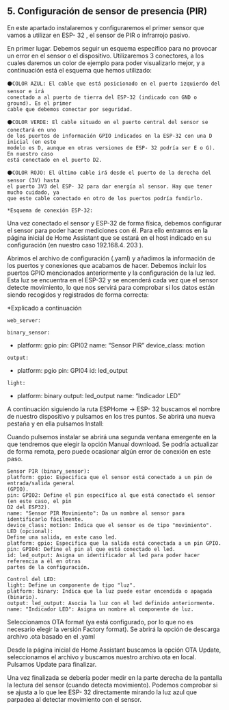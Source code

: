 ## 5. Configuración de sensor de presencia (PIR)

En este apartado instalaremos y configuraremos el primer sensor que vamos a utilizar en
ESP- 32 , el sensor de PIR o infrarrojo pasivo.

En primer lugar. Debemos seguir un
esquema específico para no provocar un error en el sensor o el dispositivo. Utilizaremos 3
conectores, a los cuales daremos un color de ejemplo para poder visualizarlo mejor, y a
continuación está el esquema que hemos utilizado:

```
⚫COLOR AZUL: El cable que está posicionado en el puerto izquierdo del sensor e irá
conectado a al puerto de tierra del ESP-32 (indicado con GND o ground). Es el primer
cable que debemos conectar por seguridad.
```
```
⚫COLOR VERDE: El cable situado en el puerto central del sensor se conectará en uno
de los puertos de información GPIO indicados en la ESP-32 con una D inicial (en este
modelo es D, aunque en otras versiones de ESP- 32 podría ser E o G). En nuestro caso
está conectado en el puerto D2.
```
```
⚫COLOR ROJO: El último cable irá desde el puerto de la derecha del sensor (3V) hasta
el puerto 3V3 del ESP- 32 para dar energía al sensor. Hay que tener mucho cuidado, ya
que este cable conectado en otro de los puertos podría fundirlo.
```

```
*Esquema de conexión ESP-32:
```
Una vez conectado el sensor y ESP-32 de forma física, debemos configurar el sensor para
poder hacer mediciones con él. Para ello entramos en la página inicial de Home Assistant que
se estará en el host indicado en su configuración (en nuestro caso 192.168.4. 203 ).

Abrimos el archivo de configuración (.yaml) y añadimos la información de los puertos y
conexiones que acabamos de hacer. Debemos incluir los puertos GPIO mencionados
anteriormente y la configuración de la luz led. Esta luz se encuentra en el ESP-32 y se
encenderá cada vez que el sensor detecte movimiento, lo que nos servirá para comprobar si
los datos están siendo recogidos y registrados de forma correcta:

*Explicado a continuación

```
web_server:
```
```
binary_sensor:
```
- platform: gpio
    pin: GPI02
    name: “Sensor PIR”
    device_class: motion

```
output:
```
- platform: pgio
pin: GPI04
id: led_output

```
light:
```
- platform: binary
output: led_output
name: “Indicador LED”


A continuación siguiendo la ruta ESPHome → ESP- 32 buscamos el nombre de nuestro
dispositivo y pulsamos en los tres puntos. Se abrirá una nueva pestaña y en ella pulsamos
Install:

Cuando pulsemos instalar se abrirá una segunda ventana emergente en la que tendremos
que elegir la opción Manual download. Se podría actualizar de forma remota, pero puede
ocasionar algún error de conexión en este paso.

```
Sensor PIR (binary_sensor):
platform: gpio: Especifica que el sensor está conectado a un pin de entrada/salida general
(GPIO).
pin: GPIO2: Define el pin específico al que está conectado el sensor (en este caso, el pin
D2 del ESP32).
name: "Sensor PIR Movimiento": Da un nombre al sensor para identificarlo fácilmente.
device_class: motion: Indica que el sensor es de tipo "movimiento".
LED (opcional):
Define una salida, en este caso led.
platform: gpio: Especifica que la salida está conectada a un pin GPIO.
pin: GPIO4: Define el pin al que está conectado el led.
id: led_output: Asigna un identificador al led para poder hacer referencia a él en otras
partes de la configuración.
```
```
Control del LED:
light: Define un componente de tipo "luz".
platform: binary: Indica que la luz puede estar encendida o apagada (binario).
output: led_output: Asocia la luz con el led definido anteriormente.
name: "Indicador LED": Asigna un nombre al componente de luz.
```

Seleccionamos OTA format (ya está configurado, por lo que no es necesario elegir la versión
Factory format). Se abrirá la opción de descarga archivo .ota basado en el .yaml

Desde la página inicial de Home Assistant buscamos la opción OTA Update, seleccionamos
el archivo y buscamos nuestro archivo.ota en local. Pulsamos Update para finalizar.

Una vez finalizada se debería poder medir en la parte derecha de la pantalla la lectura del
sensor (cuando detecta movimiento). Podemos comprobar si se ajusta a lo que lee ESP- 32
directamente mirando la luz azul que parpadea al detectar movimiento con el sensor.